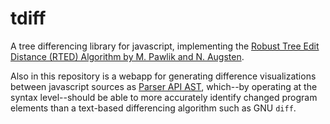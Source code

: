 tdiff
=====

A tree differencing library for javascript, implementing the
[Robust Tree Edit Distance (RTED) Algorithm by M. Pawlik and N. Augsten][0].

Also in this repository is a webapp for generating difference visualizations
between javascript sources as [Parser API AST][1], which--by operating at the
syntax level--should be able to more accurately identify changed program elements
than a text-based differencing algorithm such as GNU `diff`.

[0]: http://www.inf.unibz.it/dis/projects/tree-edit-distance/tree-edit-distance.php
[1]: https://developer.mozilla.org/en-US/docs/SpiderMonkey/Parser_API
